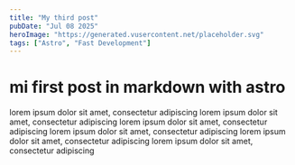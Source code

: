 ```yaml
---
title: "My third post"
pubDate: "Jul 08 2025"
heroImage: "https://generated.vusercontent.net/placeholder.svg"
tags: ["Astro", "Fast Development"]
---
```


# mi first post in markdown with astro

lorem ipsum dolor sit amet, consectetur adipiscing
lorem ipsum dolor sit amet, consectetur adipiscing
lorem ipsum dolor sit amet, consectetur adipiscing
lorem ipsum dolor sit amet, consectetur adipiscing
lorem ipsum dolor sit amet, consectetur adipiscing
lorem ipsum dolor sit amet, consectetur adipiscing